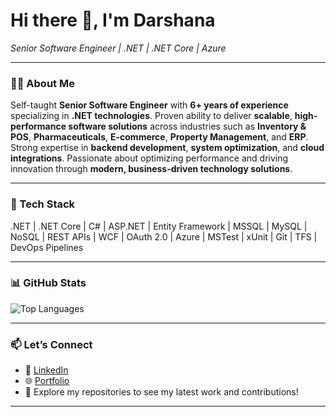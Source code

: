 <h1 align="left">Hi there 👋, I'm Darshana</h1>

<p align="left">
  <em>Senior Software Engineer | .NET | .NET Core | Azure</em>
</p>

---

### 👨‍💻 About Me

Self-taught **Senior Software Engineer** with **6+ years of experience** specializing in **.NET technologies**. Proven ability to deliver **scalable**, **high-performance software solutions** across industries such as **Inventory & POS**, **Pharmaceuticals**, **E-commerce**, **Property Management**, and **ERP**. Strong expertise in **backend development**, **system optimization**, and **cloud integrations**. Passionate about optimizing performance and driving innovation through **modern, business-driven technology solutions**.

---

### 🧰 Tech Stack

.NET | .NET Core | C# | ASP.NET | Entity Framework | MSSQL | MySQL | NoSQL | REST APIs | WCF | OAuth 2.0 | Azure | MSTest | xUnit | Git | TFS | DevOps Pipelines

---

### 📊 GitHub Stats

<p align="leftt">
  <img src="https://github-readme-stats.vercel.app/api/top-langs/?username=darwijesinghe&layout=compact&theme=github_dark" alt="Top Languages" />
</p>

---

### 📫 Let’s Connect

- 💼 [LinkedIn](https://www.linkedin.com/in/darwijesinghe/)
- 🌐 [Portfolio](https://darwijesinghe.github.io/)
- 📂 Explore my repositories to see my latest work and contributions!

---
